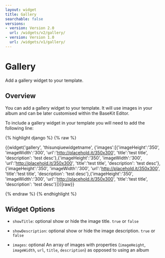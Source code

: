 ```yaml
---
layout: widget
title: Gallery
searchable: false
versions:
- version: Version 2.0
  url: /widgets/v2/gallery/
- version: Version 1.0
  url: /widgets/v1/gallery/
---
```


# Gallery

Add a gallery widget to your template.

## Overview

You can add a gallery widget to your template. It will use images in your album and can be later customised within the BaseKit Editor. 

To include a gallery widget in your template you will need to add the following line:

{% highlight django %}
{% raw %}

{{widget('gallery', 'thisunqiuewidgetname', {'images':[{'imageHeight':'350', 'imageWidth':'300', 'url':'http://placehold.it/350x300', 'title':'test title', 'description': 'test desc'},{'imageHeight':'350', 'imageWidth':'300', 'url':'http://placehold.it/350x300', 'title':'test title', 'description': 'test desc'},{'imageHeight':'350', 'imageWidth':'300', 'url':'http://placehold.it/350x300', 'title':'test title', 'description': 'test desc'},{'imageHeight':'350', 'imageWidth':'300', 'url':'http://placehold.it/350x300', 'title':'test title', 'description': 'test desc'}]})|raw}}

{% endraw %}
{% endhighlight %}

## Widget Options

* ```showTitle```: optional show or hide the image title. ```true``` or ```false```

* ```showDescription```: optional show or hide the image description. ```true``` or ```false```

* ```images```: optional An array of images with properties (```imageHeight```, ```imageWidth```, ```url```, ```title```, ```description```) as opposed to using an album
